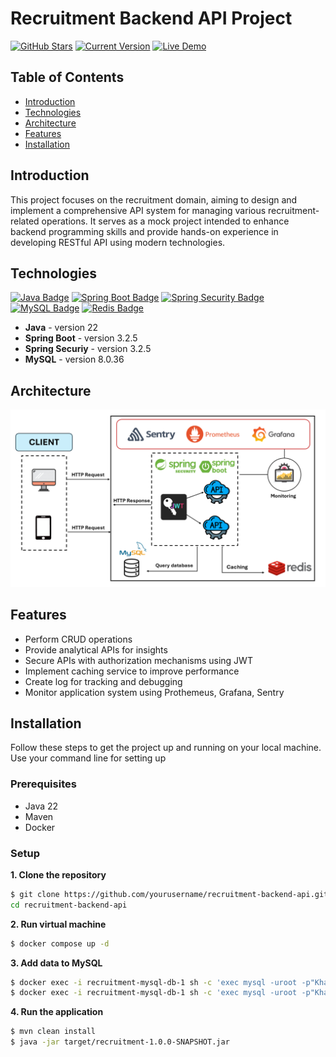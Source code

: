 # Recruitment Backend API Project
[![GitHub Stars](https://img.shields.io/github/stars/kaitechvn/Recruitment-App.svg)](https://github.com/kaitechvn/Recruitment-App/stargazers)
[![Current Version](https://img.shields.io/badge/version-1.0.0-green.svg)](https://github.com/kaitechvn/Recruitment-App)
[![Live Demo](https://img.shields.io/badge/status-active-blue.svg)](https://github.com/kaitechvn/Recruitment-App)
## Table of Contents

- [Introduction](#introduction)
- [Technologies](#technologies)
- [Architecture](#architecture)
- [Features](#features)
- [Installation](#installation)

## Introduction
This project focuses on the recruitment domain, aiming to design and implement a comprehensive API system for managing various recruitment-related operations.
It serves as a mock project intended to enhance backend programming skills and provide hands-on experience in developing RESTful API using modern technologies.

## Technologies
[![Java Badge](https://img.shields.io/badge/Java-007396?style=for-the-badge&logo=java&logoColor=white)](https://www.java.com/)
[![Spring Boot Badge](https://img.shields.io/badge/Spring_Boot-6DB33F?style=for-the-badge&logo=spring-boot&logoColor=white)](https://spring.io/projects/spring-boot)
[![Spring Security Badge](https://img.shields.io/badge/Spring_Security-6DB33F?style=for-the-badge&logo=spring-security&logoColor=white)](https://spring.io/projects/spring-security)
[![MySQL Badge](https://img.shields.io/badge/MySQL-4479A1?style=for-the-badge&logo=mysql&logoColor=white)](https://www.mysql.com/)
[![Redis Badge](https://img.shields.io/badge/Redis-DC382D?style=for-the-badge&logo=redis&logoColor=white)](https://redis.io/)

- **Java** - version 22 
- **Spring Boot** - version 3.2.5
- **Spring Securiy** - version 3.2.5 
- **MySQL** - version 8.0.36

## Architecture
![Project Flow](./img/architecture.png)

## Features
- Perform CRUD operations
- Provide analytical APIs for insights
- Secure APIs with authorization mechanisms using JWT
- Implement caching service to improve performance
- Create log for tracking and debugging
- Monitor application system using Prothemeus, Grafana, Sentry

## Installation
Follow these steps to get the project up and running on your local machine. Use your command line for setting up

### Prerequisites
- Java 22
- Maven 
- Docker 

### Setup
**1. Clone the repository**
   ```bash
   $ git clone https://github.com/yourusername/recruitment-backend-api.git
   cd recruitment-backend-api
   ```
**2. Run virtual machine**
   ```bash
   $ docker compose up -d 
   ```
**3. Add data to MySQL**
   ```bash
   $ docker exec -i recruitment-mysql-db-1 sh -c 'exec mysql -uroot -p"Khai2604@" -e "CREATE DATABASE job_db;"'
   $ docker exec -i recruitment-mysql-db-1 sh -c 'exec mysql -uroot -p"Khai2604@ job_db"' < recruitment.sql
   ```
   
**4. Run the application**
   ```bash
   $ mvn clean install
   $ java -jar target/recruitment-1.0.0-SNAPSHOT.jar
   ```


     
